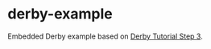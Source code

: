 # derby-example

Embedded Derby example based on [Derby Tutorial Step 3](https://db.apache.org/derby/papers/DerbyTut/embedded_intro.html).